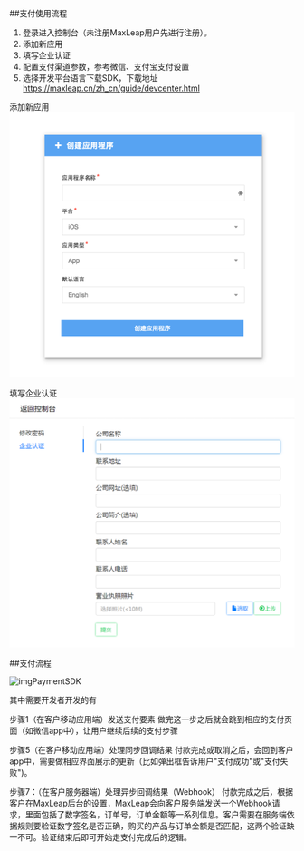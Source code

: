 ##支付使用流程

 1. 登录进入控制台（未注册MaxLeap用户先进行注册）。
 2. 添加新应用
 3. 填写企业认证
 4. 配置支付渠道参数，参考微信、支付宝支付设置
 5. 选择开发平台语言下载SDK，下载地址 https://maxleap.cn/zh_cn/guide/devcenter.html

添加新应用
![imgPaymentSDK](images/imgPaymentAddNewApp.png)

填写企业认证
![imgPaymentSDK](images/imgPaymentOrgAuth.png)

##支付流程

![imgPaymentSDK](images/imgPaymentSDK.png)

其中需要开发者开发的有

步骤1（在客户移动应用端）发送支付要素
做完这一步之后就会跳到相应的支付页面（如微信app中），让用户继续后续的支付步骤

步骤5（在客户移动应用端）处理同步回调结果
付款完成或取消之后，会回到客户app中，需要做相应界面展示的更新（比如弹出框告诉用户"支付成功"或"支付失败")。

步骤7：（在客户服务器端）处理异步回调结果（Webhook）
付款完成之后，根据客户在MaxLeap后台的设置，MaxLeap会向客户服务端发送一个Webhook请求，里面包括了数字签名，订单号，订单金额等一系列信息。客户需要在服务端依据规则要验证数字签名是否正确，购买的产品与订单金额是否匹配，这两个验证缺一不可。验证结束后即可开始走支付完成后的逻辑。
